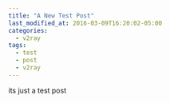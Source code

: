 ```yaml
---
title: "A New Test Post"
last_modified_at: 2016-03-09T16:20:02-05:00
categories:
  - v2ray
tags:
  - test
  - post
  - v2ray
---
```

its just a test post
